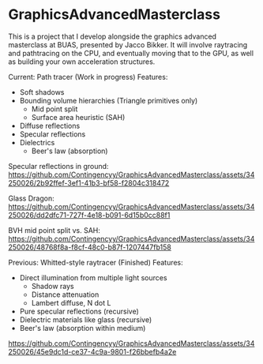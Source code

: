# GraphicsAdvancedMasterclass

This is a project that I develop alongside the graphics advanced masterclass at BUAS, presented by Jacco Bikker. It will involve raytracing and pathtracing on the CPU, and eventually moving that to the GPU, as well as building your own acceleration structures.

Current: Path tracer (Work in progress)
Features:
- Soft shadows
- Bounding volume hierarchies (Triangle primitives only)
  - Mid point split
  - Surface area heuristic (SAH)
- Diffuse reflections
- Specular reflections
- Dielectrics
  - Beer's law (absorption)

Specular reflections in ground:
https://github.com/Contingencyy/GraphicsAdvancedMasterclass/assets/34250026/2b92ffef-3ef1-41b3-bf58-f2804c318472

Glass Dragon:
https://github.com/Contingencyy/GraphicsAdvancedMasterclass/assets/34250026/dd2dfc71-727f-4e18-b091-6d15b0cc88f1

BVH mid point split vs. SAH:
https://github.com/Contingencyy/GraphicsAdvancedMasterclass/assets/34250026/48768f8a-f8cf-48c0-b87f-1207447fb158



Previous: Whitted-style raytracer (Finished)
Features:
- Direct illumination from multiple light sources
  - Shadow rays
  - Distance attenuation
  - Lambert diffuse, N dot L
- Pure specular reflections (recursive)
- Dielectric materials like glass (recursive)
- Beer's law (absorption within medium)

https://github.com/Contingencyy/GraphicsAdvancedMasterclass/assets/34250026/45e9dc1d-ce37-4c9a-9801-f26bbefb4a2e
